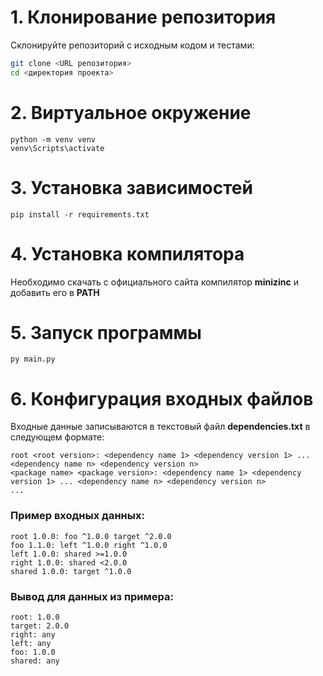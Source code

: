 # 1. Клонирование репозитория

Склонируйте репозиторий с исходным кодом и тестами:

```bash
git clone <URL репозитория>
cd <директория проекта>
```

# 2. Виртуальное окружение

```shell
python -m venv venv
venv\Scripts\activate
```

# 3. Установка зависимостей

```shell
pip install -r requirements.txt
```

# 4. Установка компилятора

Необходимо скачать с официального сайта компилятор **minizinc** и добавить его в **PATH**

# 5. Запуск программы

```shell
py main.py
```

# 6. Конфигурация входных файлов

Входные данные записываются в текстовый файл **dependencies.txt** в следующем формате:

```
root <root version>: <dependency name 1> <dependency version 1> ... <dependency name n> <dependency version n>
<package name> <package version>: <dependency name 1> <dependency version 1> ... <dependency name n> <dependency version n>
...
```

### Пример входных данных:

```
root 1.0.0: foo ^1.0.0 target ^2.0.0
foo 1.1.0: left ^1.0.0 right ^1.0.0
left 1.0.0: shared >=1.0.0
right 1.0.0: shared <2.0.0
shared 1.0.0: target ^1.0.0
```

### Вывод для данных из примера:

```
root: 1.0.0
target: 2.0.0
right: any
left: any
foo: 1.0.0
shared: any
```
